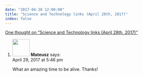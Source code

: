```yaml
---
date: "2017-04-28 12:00:00"
title: "Science and Technology links (April 28th, 2017)"
index: false
---
```


[One thought on &ldquo;Science and Technology links (April 28th, 2017)&rdquo;](/lemire/blog/2017/04-28-science-and-technology-links-april-28th-2017)

<ol class="comment-list">
<li id="comment-278931" class="comment even thread-even depth-1">
<div class="comment-author vcard">
<img alt src="https://secure.gravatar.com/avatar/78552d60dcbc265e0ce3bc8011ca1694?s=56&#038;d=mm&#038;r=g" srcset="https://secure.gravatar.com/avatar/78552d60dcbc265e0ce3bc8011ca1694?s=112&#038;d=mm&#038;r=g 2x" class="avatar avatar-56 photo" height="56" width="56" decoding="async" /> <b class="fn">Mateusz</b> <span class="says">says:</span> </div>
<div class="comment-metadata"><time datetime="2017-04-29T17:46:57+00:00">April 29, 2017 at 5:46 pm</time></a> </div>
<div class="comment-content">
<p>What an amazing time to be alive. Thanks!</p>
</div>
</li>
</ol>
